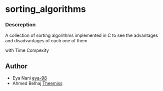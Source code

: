 # sorting_algorithms
### Descreption
A collection of sorting algorithms implemented in C to see the advantages and disadvantages of each one of them

with Time Compexity 


## Author
* Eya Nani [eya-98](https://github.com/eya-98)
* Ahmed Belhaj [Theemiss](https://github.com/Theemiss)

